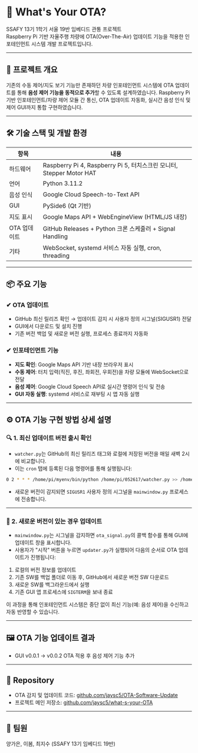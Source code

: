 # 📡 What's Your OTA?

SSAFY 13기 1학기 서울 19반 임베디드 관통 프로젝트  
Raspberry Pi 기반 자율주행 차량에 OTA(Over-The-Air) 업데이트 기능을 적용한 인포테인먼트 시스템 개발 프로젝트입니다.

---

## 🧭 프로젝트 개요

기존의 수동 제어/지도 보기 기능만 존재하던 차량 인포테인먼트 시스템에 OTA 업데이트를 통해 **음성 제어 기능을 동적으로 추가**할 수 있도록 설계하였습니다. Raspberry Pi 기반 인포테인먼트/차량 제어 모듈 간 통신, OTA 업데이트 자동화, 실시간 음성 인식 및 제어 GUI까지 통합 구현하였습니다.

---

## 🛠️ 기술 스택 및 개발 환경

| 항목 | 내용 |
|------|------|
| 하드웨어 | Raspberry Pi 4, Raspberry Pi 5, 터치스크린 모니터, Stepper Motor HAT |
| 언어 | Python 3.11.2 |
| 음성 인식 | Google Cloud Speech-to-Text API |
| GUI | PySide6 (Qt 기반) |
| 지도 표시 | Google Maps API + WebEngineView (HTML/JS 내장) |
| OTA 업데이트 | GitHub Releases + Python 크론 스케줄러 + Signal Handling |
| 기타 | WebSocket, systemd 서비스 자동 실행, cron, threading |

---

## 📦 주요 기능

### ✔ OTA 업데이트
- GitHub 최신 릴리즈 확인 → 업데이트 감지 시 사용자 정의 시그널(SIGUSR1) 전달
- GUI에서 다운로드 및 설치 진행
- 기존 버전 백업 및 새로운 버전 실행, 프로세스 종료까지 자동화

### ✔ 인포테인먼트 기능
- **지도 확인**: Google Maps API 기반 내장 브라우저 표시
- **수동 제어**: 터치 입력(직진, 후진, 좌회전, 우회전)을 차량 모듈에 WebSocket으로 전달
- **음성 제어**: Google Cloud Speech API로 실시간 명령어 인식 및 전송
- **GUI 자동 실행**: systemd 서비스로 재부팅 시 앱 자동 실행

---

## ⚙️ OTA 기능 구현 방법 상세 설명

### 🔍 1. 최신 업데이트 버전 출시 확인

- `watcher.py`는 GitHub의 최신 릴리즈 태그와 로컬에 저장된 버전을 매일 새벽 2시에 비교합니다.
- 이는 `cron` 탭에 등록된 다음 명령어를 통해 실행됩니다:

```bash
0 2 * * * /home/pi/myenv/bin/python /home/pi/052617/watcher.py >> /home/pi/052617/watcher.log 2>&1
```

- 새로운 버전이 감지되면 `SIGUSR1` 사용자 정의 시그널을 `mainwindow.py` 프로세스에 전송합니다.

---

### 🔧 2. 새로운 버전이 있는 경우 업데이트

- `mainwindow.py`는 시그널을 감지하면 `ota_signal.py`의 콜백 함수를 통해 GUI에 업데이트 창을 표시합니다.
- 사용자가 "시작" 버튼을 누르면 `updater.py`가 실행되어 다음의 순서로 OTA 업데이트가 진행됩니다:

1. 로컬의 버전 정보를 업데이트  
2. 기존 SW를 백업 폴더로 이동 후, GitHub에서 새로운 버전 SW 다운로드  
3. 새로운 SW를 백그라운드에서 실행  
4. 기존 GUI 앱 프로세스에 `SIGTERM`을 보내 종료

이 과정을 통해 인포테인먼트 시스템은 중단 없이 최신 기능(예: 음성 제어)을 수신하고 자동 반영할 수 있습니다.

---

## 🖼️ OTA 기능 업데이트 결과

- GUI v0.0.1 → v0.0.2 OTA 적용 후 음성 제어 기능 추가

---

## 📂 Repository

- OTA 감지 및 업데이트 코드: [github.com/jaysc5/OTA-Software-Update](https://github.com/jaysc5/OTA-Software-Update)
- 프로젝트 메인 저장소: [github.com/jaysc5/what-s-your-OTA](https://github.com/jaysc5/what-s-your-OTA)

---

## 🙋 팀원

양가은, 이봄, 최지수 (SSAFY 13기 임베디드 19반)
